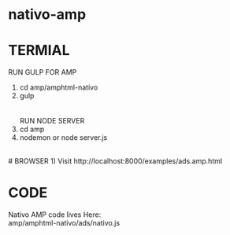 # nativo-amp

# TERMIAL

RUN GULP FOR AMP <br>
1) cd amp/amphtml-nativo<br>
2) gulp<br>
<br><br>
RUN NODE SERVER<br>
1) cd amp<br>
2) nodemon or node server.js<br>
<br>
# BROWSER
1) Visit http://localhost:8000/examples/ads.amp.html

# CODE
Nativo AMP code lives Here:<br>
amp/amphtml-nativo/ads/nativo.js<br>